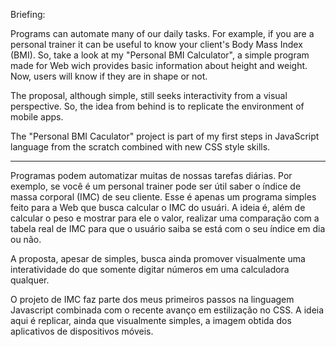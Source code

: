 Briefing:

Programs can automate many of our daily tasks. For example, if you are a personal trainer it can be useful to know your client's Body Mass Index (BMI). So, take a look at my "Personal BMI Calculator", a simple program made for Web wich provides basic information about height and weight. Now, users will know if they are in shape or not.

The proposal, although simple, still seeks interactivity from a visual perspective. So, the idea from behind is to replicate the environment of mobile apps.

The "Personal BMI Caculator" project is part of my first steps in JavaScript language from the scratch combined with new CSS style skills.

--------

Programas podem automatizar muitas de nossas tarefas diárias. Por exemplo, se você é um personal trainer pode ser útil saber o índice de massa corporal (IMC) de seu cliente. Esse é apenas um programa simples feito para a Web que busca calcular o IMC do usuári. A ideia é, além de calcular o peso e mostrar para ele o valor, realizar uma comparação com a tabela real de IMC para que o usuário saiba se está com o seu índice em dia ou não.

A proposta, apesar de simples, busca ainda promover visualmente uma interatividade do que somente digitar números em uma calculadora qualquer. 

O projeto de IMC faz parte dos meus primeiros passos na linguagem Javascript combinada com o recente avanço em estilização no CSS. A ideia aqui é replicar, ainda que visualmente simples, a imagem obtida dos aplicativos de dispositivos móveis. 
